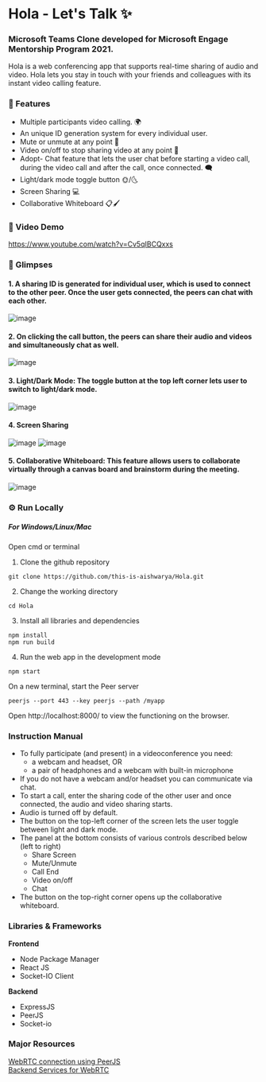 # Hola - Let's Talk ✨

### Microsoft Teams Clone developed for **Microsoft Engage** Mentorship Program 2021. 

Hola is a web conferencing app that supports real-time sharing of audio and video. Hola lets you stay in touch with your friends and colleagues with its instant video calling feature.

### 🌟 Features 

- Multiple participants video calling. 🌍
- An unique ID generation system for every individual user. 
- Mute or unmute at any point 🎤
- Video on/off to stop sharing video at any point 🎥
- Adopt- Chat feature that lets the user chat before starting a video call, during the video call and after the call, once connected. 🗨
- Light/dark mode toggle button 🌞/🌜
- Screen Sharing 💻
- Collaborative Whiteboard 📋🖌️

### 📸 Video Demo
https://www.youtube.com/watch?v=Cv5qIBCQxxs

### 🎉 Glimpses 

#### 1. A sharing ID is generated for individual user, which is used to connect to the other peer. Once the user gets connected, the peers can chat with each other. 

![image](https://user-images.githubusercontent.com/64557504/125196854-0c499080-e279-11eb-8268-f20a3e3003b5.png)  <br />

#### 2. On clicking the call button, the peers can share their audio and videos and simultaneously chat as well. 

![image](https://user-images.githubusercontent.com/64557504/125199280-18d2e680-e283-11eb-984d-767daa1b247f.png)  <br />

#### 3. **Light/Dark Mode**: The toggle button at the top left corner lets user to switch to light/dark mode. 

![image](https://user-images.githubusercontent.com/64557504/125199884-e7a7e580-e285-11eb-9e4c-e1a70fdacca5.png)  <br />

#### 4. Screen Sharing 

![image](https://user-images.githubusercontent.com/64557504/125200188-6d786080-e287-11eb-86bc-48d9074834b0.png)
![image](https://user-images.githubusercontent.com/64557504/125200077-eb883780-e286-11eb-90f3-5cdd3f7487dc.png)

#### 5. **Collaborative Whiteboard**: This feature allows users to collaborate virtually through a canvas board and brainstorm during the meeting.

![image](https://user-images.githubusercontent.com/64557504/125200895-7c144700-e28a-11eb-9688-2b9d6865d27d.png)

### ⚙️ Run Locally

##### For Windows/Linux/Mac

Open cmd or terminal  
1. Clone the github repository
``` shell 
git clone https://github.com/this-is-aishwarya/Hola.git 
```
2. Change the working directory
``` shell 
cd Hola
```
3. Install all libraries and dependencies
``` shell 
npm install
npm run build
```
4. Run the web app in the development mode
```shell
npm start
```
  
On a new terminal, start the Peer server  
``` shell
peerjs --port 443 --key peerjs --path /myapp   
```

Open http://localhost:8000/ to view the functioning on the browser.

### Instruction Manual

- To fully participate (and present) in a videoconference you need:
  - a webcam and headset, OR
  - a pair of headphones and a webcam with built-in microphone
- If you do not have a webcam and/or headset you can communicate via chat.
- To start a call, enter the sharing code of the other user and once connected, the audio and video sharing starts.
- Audio is turned off by default.
- The button on the top-left corner of the screen lets the user toggle between light and dark mode.
- The panel at the bottom consists of various controls described below (left to right) 
  - Share Screen
  - Mute/Unmute
  - Call End 
  - Video on/off
  - Chat
 - The button on the top-right corner opens up the collaborative whiteboard.
 
### Libraries & Frameworks

**Frontend**
- Node Package Manager
- React JS
- Socket-IO Client

**Backend**
- ExpressJS
- PeerJS
- Socket-io

### Major Resources
[WebRTC connection using PeerJS](https://peerjs.com/docs.html) <br />
[Backend Services for WebRTC](https://www.html5rocks.com/en/tutorials/webrtc/infrastructure/)
